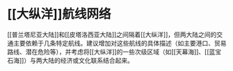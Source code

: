 # [[大纵洋]]航线网络
[[普兰塔尼亚大陆]]和[[皮塔洛西亚大陆]]之间隔着[[大纵洋]]，但两大陆之间的交通主要依赖于几条特定航线。建议增加对这些航线的具体描述（如主要港口、贸易路线、潜在危险等），并考虑将[[大纵洋]]的一些次级区域（如[[天幕海]]、[[蓝宝石海]]）与两大陆的经济或文化联系结合起来。